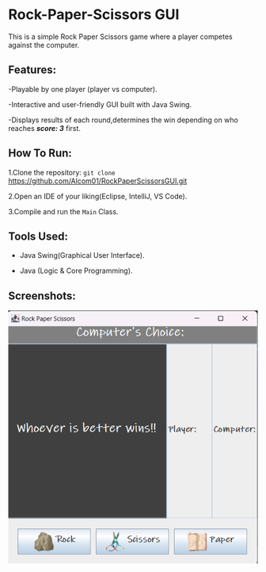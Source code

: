 # Rock-Paper-Scissors GUI
This is a simple Rock Paper Scissors game where a player competes against the  computer.

## Features:
-Playable by one player (player vs computer).

-Interactive and user-friendly GUI built with Java Swing.

-Displays results of each round,determines the win  depending  on who reaches ***score: 3*** first.

## How To Run:
1.Clone the repository: `git clone` <https://github.com/Alcom01/RockPaperScissorsGUI.git>

2.Open an IDE of your liking(Eclipse, IntelliJ, VS Code).

3.Compile and run the  `Main` Class.

## Tools Used:
- Java Swing(Graphical User Interface).
  
- Java (Logic & Core Programming).

## Screenshots:
![Rock-Paper-Scissors- Game UI](images/game1.png)
